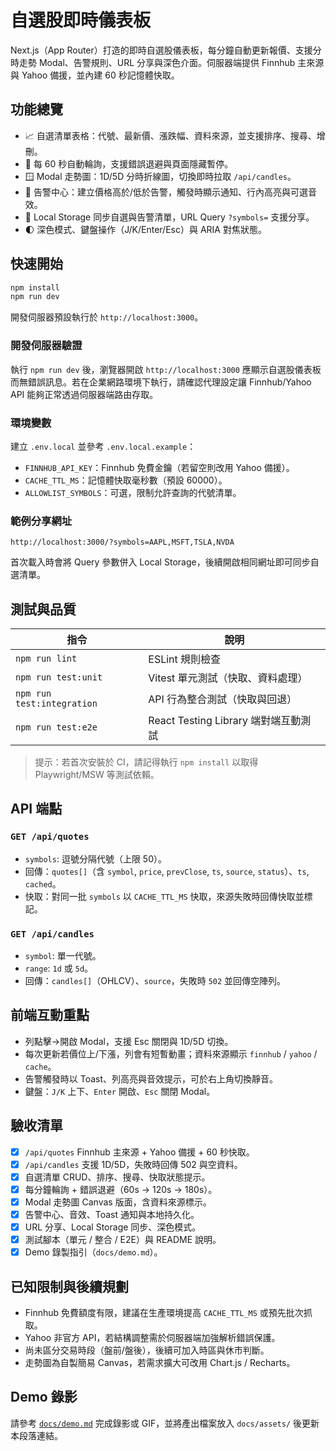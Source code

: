 # 自選股即時儀表板

Next.js（App Router）打造的即時自選股儀表板，每分鐘自動更新報價、支援分時走勢 Modal、告警規則、URL 分享與深色介面。伺服器端提供 Finnhub 主來源與 Yahoo 備援，並內建 60 秒記憶體快取。

## 功能總覽

- 📈 自選清單表格：代號、最新價、漲跌幅、資料來源，並支援排序、搜尋、增刪。
- 🔁 每 60 秒自動輪詢，支援錯誤退避與頁面隱藏暫停。
- 🪟 Modal 走勢圖：1D/5D 分時折線圖，切換即時拉取 `/api/candles`。
- 🚨 告警中心：建立價格高於/低於告警，觸發時顯示通知、行內高亮與可選音效。
- 💾 Local Storage 同步自選與告警清單，URL Query `?symbols=` 支援分享。
- 🌓 深色模式、鍵盤操作（J/K/Enter/Esc）與 ARIA 對焦狀態。

## 快速開始

```bash
npm install
npm run dev
```

開發伺服器預設執行於 `http://localhost:3000`。

### 開發伺服器驗證

執行 `npm run dev` 後，瀏覽器開啟 `http://localhost:3000` 應顯示自選股儀表板而無錯誤訊息。若在企業網路環境下執行，請確認代理設定讓 Finnhub/Yahoo API 能夠正常透過伺服器端路由存取。

### 環境變數

建立 `.env.local` 並參考 `.env.local.example`：

- `FINNHUB_API_KEY`：Finnhub 免費金鑰（若留空則改用 Yahoo 備援）。
- `CACHE_TTL_MS`：記憶體快取毫秒數（預設 60000）。
- `ALLOWLIST_SYMBOLS`：可選，限制允許查詢的代號清單。

### 範例分享網址

```
http://localhost:3000/?symbols=AAPL,MSFT,TSLA,NVDA
```

首次載入時會將 Query 參數併入 Local Storage，後續開啟相同網址即可同步自選清單。

## 測試與品質

| 指令 | 說明 |
| ---- | ---- |
| `npm run lint` | ESLint 規則檢查 |
| `npm run test:unit` | Vitest 單元測試（快取、資料處理） |
| `npm run test:integration` | API 行為整合測試（快取與回退） |
| `npm run test:e2e` | React Testing Library 端對端互動測試 |

> 提示：若首次安裝於 CI，請記得執行 `npm install` 以取得 Playwright/MSW 等測試依賴。

## API 端點

### `GET /api/quotes`

- `symbols`: 逗號分隔代號（上限 50）。
- 回傳：`quotes[]`（含 `symbol`, `price`, `prevClose`, `ts`, `source`, `status`）、`ts`, `cached`。
- 快取：對同一批 `symbols` 以 `CACHE_TTL_MS` 快取，來源失敗時回傳快取並標記。

### `GET /api/candles`

- `symbol`: 單一代號。
- `range`: `1d` 或 `5d`。
- 回傳：`candles[]`（OHLCV）、`source`，失敗時 `502` 並回傳空陣列。

## 前端互動重點

- 列點擊→開啟 Modal，支援 Esc 關閉與 1D/5D 切換。
- 每次更新若價位上/下漲，列會有短暫動畫；資料來源顯示 `finnhub` / `yahoo` / `cache`。
- 告警觸發時以 Toast、列高亮與音效提示，可於右上角切換靜音。
- 鍵盤：`J/K` 上下、`Enter` 開啟、`Esc` 關閉 Modal。

## 驗收清單

- [x] `/api/quotes` Finnhub 主來源 + Yahoo 備援 + 60 秒快取。
- [x] `/api/candles` 支援 1D/5D，失敗時回傳 502 與空資料。
- [x] 自選清單 CRUD、排序、搜尋、快取狀態提示。
- [x] 每分鐘輪詢 + 錯誤退避（60s → 120s → 180s）。
- [x] Modal 走勢圖 Canvas 版面，含資料來源標示。
- [x] 告警中心、音效、Toast 通知與本地持久化。
- [x] URL 分享、Local Storage 同步、深色模式。
- [x] 測試腳本（單元 / 整合 / E2E）與 README 說明。
- [x] Demo 錄製指引（`docs/demo.md`）。

## 已知限制與後續規劃

- Finnhub 免費額度有限，建議在生產環境提高 `CACHE_TTL_MS` 或預先批次抓取。
- Yahoo 非官方 API，若結構調整需於伺服器端加強解析錯誤保護。
- 尚未區分交易時段（盤前/盤後），後續可加入時區與休市判斷。
- 走勢圖為自製簡易 Canvas，若需求擴大可改用 Chart.js / Recharts。

## Demo 錄影

請參考 [`docs/demo.md`](docs/demo.md) 完成錄影或 GIF，並將產出檔案放入 `docs/assets/` 後更新本段落連結。
